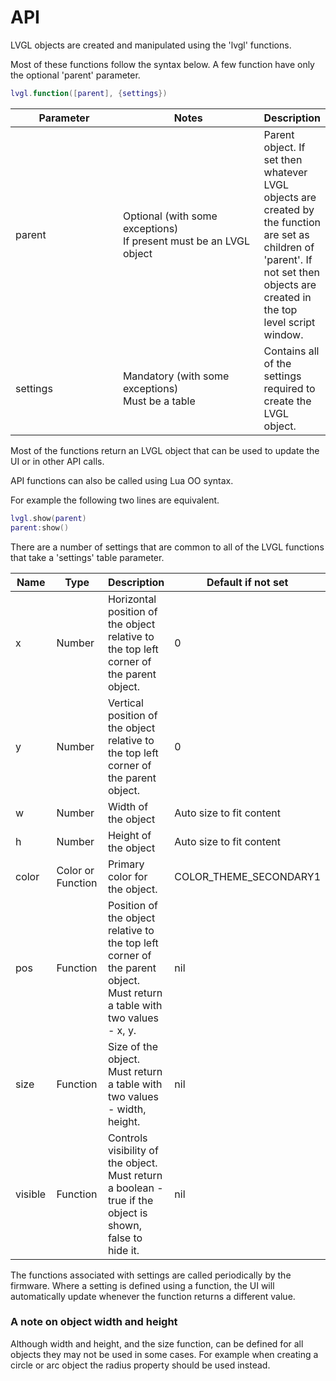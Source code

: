 # API

LVGL objects are created and manipulated using the 'lvgl' functions.

Most of these functions follow the syntax below. A few function have only the optional 'parent' parameter.

```lua
lvgl.function([parent], {settings})
```

<table><thead><tr><th width="179">Parameter</th><th width="247">Notes</th><th>Description</th></tr></thead><tbody><tr><td>parent</td><td>Optional (with some exceptions)<br>If present must be an LVGL object</td><td>Parent object. If set then whatever LVGL objects are created by the function are set as children of 'parent'. If not set then objects are created in the top level script window.</td></tr><tr><td>settings</td><td>Mandatory (with some exceptions)<br>Must be a table</td><td>Contains all of the settings required to create the LVGL object.</td></tr></tbody></table>

Most of the functions return an LVGL object that can be used to update the UI or in other API calls.

API functions can also be called using Lua OO syntax.

For example the following two lines are equivalent.

```lua
lvgl.show(parent)
parent:show()
```

There are a number of settings that are common to all of the LVGL functions that take a 'settings' table parameter.

<table><thead><tr><th width="117">Name</th><th width="144">Type</th><th>Description</th><th>Default if not set</th></tr></thead><tbody><tr><td>x</td><td>Number</td><td>Horizontal position of the object relative to the top left corner of the parent object.</td><td>0</td></tr><tr><td>y</td><td>Number</td><td>Vertical position of the object relative to the top left corner of the parent object.</td><td>0</td></tr><tr><td>w</td><td>Number</td><td>Width of the object</td><td>Auto size to fit content</td></tr><tr><td>h</td><td>Number</td><td>Height of the object</td><td>Auto size to fit content</td></tr><tr><td>color</td><td>Color or Function</td><td>Primary color for the object.</td><td>COLOR_THEME_SECONDARY1</td></tr><tr><td>pos</td><td>Function</td><td>Position of the object relative to the top left corner of the parent object.<br>Must return a table with two values - x, y.</td><td>nil</td></tr><tr><td>size</td><td>Function</td><td>Size of the object. Must return a table with two values - width, height.</td><td>nil</td></tr><tr><td>visible</td><td>Function</td><td>Controls visibility of the object. Must return a boolean - true if the object is shown, false to hide it.</td><td>nil</td></tr></tbody></table>

The functions associated with settings are called periodically by the firmware. Where a setting is defined using a function, the UI will automatically update whenever the function returns a different value.&#x20;

### A note on object width and height

Although width and height, and the size function, can be defined for all objects they may not be used in some cases. For example when creating a circle or arc object the radius property should be used instead.
